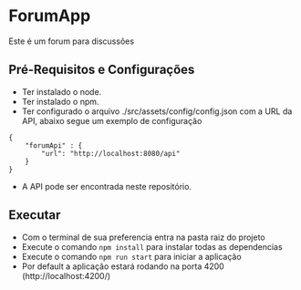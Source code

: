 # ForumApp

Este é um forum para discussões

## Pré-Requisitos e Configurações

- Ter instalado o node.
- Ter instalado o npm.
- Ter configurado o arquivo ./src/assets/config/config.json com a URL da API, abaixo segue um exemplo de configuração

```
{    
    "forumApi" : {
        "url": "http://localhost:8080/api"
    }
}
```

- A API pode ser encontrada neste repositório.

## Executar

- Com o terminal de sua preferencia entra na pasta raiz do projeto
- Execute o comando `npm install` para instalar todas as dependencias
- Execute o comando `npm run start` para iniciar a aplicação
- Por default a aplicação estará rodando na porta 4200 (http://localhost:4200/)